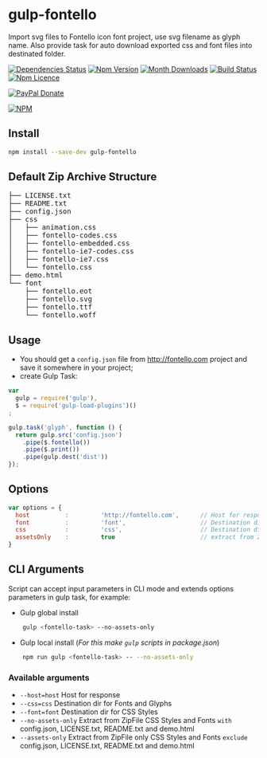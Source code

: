 gulp-fontello
=============

Import svg files to Fontello icon font project, use svg filename as glyph name. Also provide task for auto download exported css and font files into destinated folder.


[![Dependencies Status](https://david-dm.org/gillbeits/gulp-fontello.png)](https://david-dm.org/gillbeits/gulp-fontello)
[![Npm Version](https://badge.fury.io/js/gulp-fontello.svg)](https://www.npmjs.com/package/gulp-fontello)
[![Month Downloads](https://img.shields.io/npm/dm/gulp-fontello.svg)](https://www.npmjs.com/package/gulp-fontello)
[![Build Status](https://travis-ci.org/gillbeits/gulp-fontello.png?branch=master)](https://travis-ci.org/gillbeits/gulp-fontello)
[![Npm Licence](https://img.shields.io/npm/l/gulp-fontello.svg)](https://www.npmjs.com/package/gulp-fontello)

[![PayPal Donate](https://img.shields.io/badge/paypal-donate-yellow.svg)](https://www.paypal.com/cgi-bin/webscr?cmd=_s-xclick&hosted_button_id=K3QX22PH63BZ4)

[![NPM](https://nodei.co/npm/gulp-fontello.png?downloads=true&downloadRank=true&stars=true)](https://nodei.co/npm/gulp-fontello/)

## Install

```bash
npm install --save-dev gulp-fontello
```
## Default Zip Archive Structure

<pre>
├── LICENSE.txt
├── README.txt
├── config.json
├── css
│   ├── animation.css
│   ├── fontello-codes.css
│   ├── fontello-embedded.css
│   ├── fontello-ie7-codes.css
│   ├── fontello-ie7.css
│   └── fontello.css
├── demo.html
└── font
    ├── fontello.eot
    ├── fontello.svg
    ├── fontello.ttf
    └── fontello.woff
</pre>

## Usage

* You should get a `config.json` file from <http://fontello.com> project and save it somewhere in your project;
* create Gulp Task:

```javascript
var
  gulp = require('gulp'),
  $ = require('gulp-load-plugins')()
;

gulp.task('glyph', function () {
  return gulp.src('config.json')
    .pipe($.fontello())
    .pipe($.print())
    .pipe(gulp.dest('dist'))
});
```

## Options

```javascript
var options = {
  host          :         'http://fontello.com',      // Host for response
  font          :         'font',                     // Destination dir for Fonts and Glyphs
  css           :         'css',                      // Destination dir for CSS Styles,
  assetsOnly    :         true                        // extract from ZipFile only CSS Styles and Fonts exclude config.json, LICENSE.txt, README.txt and demo.html
}
```

## CLI Arguments

Script can accept input parameters in CLI mode and extends options parameters in gulp task, for example:

* Gulp global install

```bash
    gulp <fontello-task> --no-assets-only    
```
* Gulp local install (_For this make `gulp` scripts in package.json_)

```bash
    npm run gulp <fontello-task> -- --no-assets-only
```

### Available arguments

* `--host=host`         Host for response
* `--css=css`           Destination dir for Fonts and Glyphs
* `--font=font`         Destination dir for CSS Styles
* `--no-assets-only`    Extract from ZipFile CSS Styles and Fonts `with` config.json, LICENSE.txt, README.txt and demo.html
* `--assets-only`       Extract from ZipFile only CSS Styles and Fonts `exclude` config.json, LICENSE.txt, README.txt and demo.html
